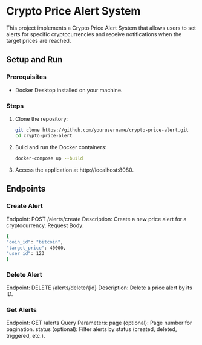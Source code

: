 # Crypto Price Alert System

This project implements a Crypto Price Alert System that allows users to set alerts for specific cryptocurrencies and receive notifications when the target prices are reached.

## Setup and Run

### Prerequisites
- Docker Desktop installed on your machine.

### Steps
1. Clone the repository:
   ```bash
   git clone https://github.com/yourusername/crypto-price-alert.git
   cd crypto-price-alert
2. Build and run the Docker containers:
    ```bash
    docker-compose up --build
3. Access the application at http://localhost:8080.

## Endpoints

### Create Alert

Endpoint: POST /alerts/create
Description: Create a new price alert for a cryptocurrency.
Request Body:

  ```bash
  {
  "coin_id": "bitcoin",
  "target_price": 40000,
  "user_id": 123
  }
```
### Delete Alert
Endpoint: DELETE /alerts/delete/{id}
Description: Delete a price alert by its ID.

### Get Alerts
Endpoint: GET /alerts
Query Parameters:
page (optional): Page number for pagination.
status (optional): Filter alerts by status (created, deleted, triggered, etc.).

